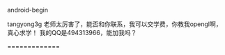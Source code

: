 android-begin

tangyong3g 老师太厉害了，能否和你联系，我可以交学费，你教我opengl啊，真心求学！
我的QQ是494313966，能加我吗？


=============
